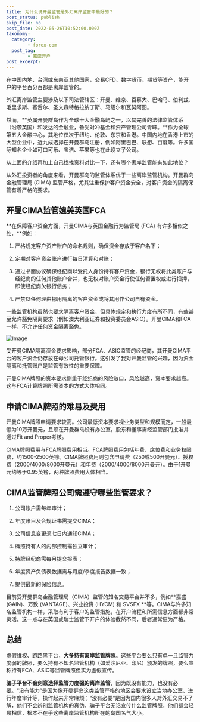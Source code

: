 ```yaml
---
title: 为什么说开曼监管是外汇离岸监管中最好的？
post_status: publish
skip_file: no
post_date: 2022-05-26T10:52:00.000Z
taxonomy:
  category:
        - forex-com
  post_tag:
        - 嘉盛开户
post_excerpt: 
---
```

在中国内地、台湾或东南亚其他国家，交易CFD、数字货币、期货等资产，能开户的平台百分百都是离岸监管的。

外汇离岸监管主要涉及以下司法管辖区：开曼、维京、百慕大、巴哈马、伯利兹、毛里求斯、塞舌尔、圣文森特格拉纳丁斯、马绍尔和瓦努阿图。

然而，**英属开曼群岛作为全球十大金融岛屿之一，以其完善的法律监管体系（沿袭英国）和发达的金融业，备受对冲基金和资产管理公司青睐。**作为全球第五大金融中心，其地位仅次于纽约、伦敦、东京和香港。中国内地在香港上市的大型企业中，近九成选择在开曼群岛注册，例如阿里巴巴、联想、百度等。许多国际知名企业如可口可乐、宝洁、苹果等也在此设立子公司。

从上面的介绍再加上自己找找资料对比一下，还有哪个离岸监管能有如此地位？

从外汇投资者的角度来看，开曼群岛的监管体系优于一些离岸监管机构。开曼群岛金融管理局 (CIMA) 监管严格，尤其注重保护客户资金安全，对客户资金的隔离保管有着严格的要求。

## 开曼CIMA监管媲美英国FCA

**在保障客户资金方面，开曼CIMA与英国金融行为监管局 (FCA) 有许多相似之处，**例如：

1. 严格规定客户资产账户的命名规则，确保资金存放于客户名下；

1. 定期对客户资金账户进行每日清算和对账；

1. 通过书面协议确保经纪商以受托人身份持有客户资金，银行无权将此类账户与经纪商的任何其他账户合并，也无权对账户资金行使任何留置权或进行扣押，即使经纪商欠银行债务；

1. 严禁以任何理由挪用隔离的客户资金或将其用作公司自有资金。

一些监管机构虽然也要求隔离客户资金，但具体规定和执行力度有所不同，有些甚至允许豁免隔离要求（例如澳大利亚证券和投资委员会ASIC）。开曼CIMA和FCA一样，不允许任何资金隔离豁免。

![Image](https://prod-files-secure.s3.us-west-2.amazonaws.com/39ed1227-6d7d-4570-be36-9ccd4a2c4241/bd849744-3fcb-4a37-8312-357962c8f065/image.png?X-Amz-Algorithm=AWS4-HMAC-SHA256&X-Amz-Content-Sha256=UNSIGNED-PAYLOAD&X-Amz-Credential=ASIAZI2LB466UGWVBZUB%2F20250422%2Fus-west-2%2Fs3%2Faws4_request&X-Amz-Date=20250422T041343Z&X-Amz-Expires=3600&X-Amz-Security-Token=IQoJb3JpZ2luX2VjEEQaCXVzLXdlc3QtMiJGMEQCIDd7yzkm7LTFbDrlUZx3uYuhIjj4gQZoRKZAKTRPcMhkAiBnxoiWm0jMMUnEVl7Ox%2FOiDNA4dsSg4d1jKgLJJUVuFiqIBAjN%2F%2F%2F%2F%2F%2F%2F%2F%2F%2F8BEAAaDDYzNzQyMzE4MzgwNSIM26sXvx2XEUuO40JBKtwDr1cYXUQpqdMm7C%2BIq08%2FM5abvH4M8cl%2BCHIPx%2BMehkbcVMUkv08A5frHlrZNuA6c6sGGZlRk3SnVK03OGow2pVbIT8hrRf0nuk%2BzYKrIRqxdZKIKYH%2BcohOjRnz9g%2FnRJ41QExlZLuja76Qfw7iVuBTMhzLq8lqduKtBVJKSRJDxTr8Dr2O7eKmiH6B%2B8g914w4H5Dy62FuXjmoQ8cu5ug9nRRoA1yu7bg7URrhZrJmyTgfEu4ilPLY30Vxd%2BqC8m1vQlSy4ED%2FvkpzUo%2FdU2NF4zCgP9PVou6Akss8r%2FL1rR4Ci%2B%2F7Lw9Xdq%2BhLAQMe2RZdHXKWHl20Ajvhs8Gvclf1nRVs4jNLxAccVIuN4sWTwRDEa%2BlRA3pCzlLWXNSMQebLHPLeATF2XConOZWQBU9FJdzDNFx9Vhxk1HnS1O00VqNXP95t5HEPv8TZkXVB4Pja3%2Fwpvrl1YE3TVk482ebWgUX1p0kDchW3poVsU0boQ05pUBZxRMw0jRiYC4k9ldTi8Hwd93cBIKrIwoSARmaAEY%2BK9xiOBY1iU6DS6ST9A5vrKFaNTsFJJLpzurTOuq6Z%2BAPBbsi6X2IUxcwI4%2FEL%2FZVPrbHxoafoVvbO7H6aOfVTOCHdYXXJ2WMwjqGcwAY6pgGhE9MQ95CKTUXBxkkRkoWWRtGAB1aS2LfB4nylPwoVDF3bdGDepOXM1qqT5yjEhAOpS8COHhVGyPjboMumd4pcyxyotB2LZFErnLYyLDNPmge1Z7ZY1LnHDQHlvHjSS9x3f3lpKSWFCD0jfApu95wtqSxBup9NJ3doIacNhXKxI8VHEBiCuqlAvttKI4ChsuDmrhy%2F9uQI%2BFrYQp%2Big0D5v5yH3dM7&X-Amz-Signature=4fdbd82f70d4232cea621377a3f9cd63b6cfbf320ebf7002b4f06b7b9f1fdfa9&X-Amz-SignedHeaders=host&x-id=GetObject)

受开曼CIMA隔离资金要求影响，部分FCA、ASIC监管的经纪商，其开曼CIMA平台的客户资金仍存放在母公司托管银行。这引发了我对开曼监管的兴趣，因为资金隔离和托管账户是监管有效性的重要保障。

开曼CIMA牌照的资本要求侧重于经纪商的风险敞口，风险越高，资本要求越高。这与FCA计算牌照所需资本的方式大体相同。

## **申请CIMA牌照的难易及费用**

开曼CIMA牌照申请要求较高。公司最低资本要求视业务类型和规模而定，一般最低为10万开曼元，且须在开曼群岛设有办公室，股东和董事需经监管部门批准并通过Fit and Proper考核。

CIMA牌照费用与FCA牌照费用相当。FCA牌照费用包括年费、席位费和业务权限费，约1500-2500英镑。CIMA牌照费用则包含申请费（250或500开曼元）、授权费（2000/4000/8000开曼元）和年费（2000/4000/8000开曼元）。由于1开曼元约等于0.95英镑，两种牌照费用大体相当。

## CIMA监管牌照公司需遵守哪些监管要求？

1. 公司账户需每年审计；

1. 年度账目及合规证书需提交CIMA；

1. 公司信息变更须七日内通知CIMA；

1. 牌照持有人的内部控制需独立审计；

1. 持牌经纪商需每月提交报表；

1. 年度资产负债表数据需与月度/季度报告数据一致；

1. 提供最新的保险信息。

目前受开曼群岛金融管理局（CIMA）监管的知名交易平台并不多，例如**嘉盛 (GAIN)、万致 (VANTAGE)、兴业投资 (HYCM) 和 SVSFX **等。CIMA与许多知名监管机构一样，采取有利于客户的监管措施，在开户流程和所需信息方面都非常灵活。这一点与在英国或瑞士监管下开户的体验截然不同，后者通常更为严格。

## 总结

虚假维权、跑路黑平台，**大多持有离岸监管牌照**。这些平台要么只有单一且监管力度弱的牌照，要么持有不知名监管机构（如爱沙尼亚、印尼）颁发的牌照，要么宣称持有FCA、ASIC等监管牌照但实为虚假宣传。

**骗子平台不会刻意选择监管力度强的离岸监管**，因为既没有能力，也没有必要。“没有能力”是因为像开曼群岛这类监管严格的地区会要求设立当地办公室、进行年度审计等，操作起来非常麻烦；“没有必要”是因为国内很多人对外汇交易不了解，他们不会辨别监管机构的真伪，骗子平台无论宣传什么监管牌照，他们都会轻易相信，根本不在乎这些离岸监管机构所在的岛国名气大小。
